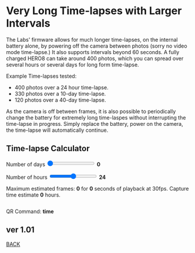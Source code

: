 <script src="../../jquery.min.js"></script>
<script src="../../qrcodeborder.js"></script>
<style>
        #qrcode{
            width: 100%;
        }
        div{
            width: 100%;
            display: inline-block;
        }
</style>

# Very Long Time-lapses with Larger Intervals

The Labs' firmware allows for much longer time-lapses, on the internal battery alone, by powering off the camera between photos (sorry no video mode time-lapse.) It also supports intervals beyond 60 seconds. A fully charged HERO8 can take around 400 photos, which you can spread over several hours or several days for long form time-lapse.

Example Time-lapses tested:
* 400 photos over a 24 hour time-lapse. 
* 330 photos over a 10-day time-lapse. 
* 120 photos over a 40-day time-lapse.

As the camera is off between frames, it is also possible to periodically change the battery for extremely long time-laspes without interrupting the time-lapse in progress. Simply replace the battery, power on the camera, the time-lapse will automatically continue.

## Time-lapse Calculator

Number of days <input type="range" id="tldays" name="tldays" min="0" max="60" value="0"><label for="tldays"></label> <b id="daystext">0</b>

Number of hours <input type="range" id="tlhours" name="tlhours" min="0" max="48" value="24"><label for="tlhours"></label> <b id="hourstext">24</b>

Maximum estimated frames: <b id="framestext">0</b> for  <b id="playtext">0</b> seconds of playback at 30fps. Capture time estimate <b id="captext">0</b> hours.


<center>
<div id="qrcode"></div>
<br>
</center>

QR Command: <b id="qrtext">time</b><br>
        
## ver 1.01
[BACK](..)

<script>
var once = true;
var qrcode;
var cmd = "!60SQ!1R";

function makeQR() 
{	
  if(once === true)
  {
    qrcode = new QRCode(document.getElementById("qrcode"), 
    {
      text : "!oMBURN=\"\"",
      width : 360,
      height : 360,
      correctLevel : QRCode.CorrectLevel.M
    });
    once = false;
  }
}

function timeLoop()
{
  if(document.getElementById("tldays") !== null)
  {
	var tld = document.getElementById("tldays").value;
	var totalh = tld*24;
	var tlh = document.getElementById("tlhours").value;
	totalh += tlh;
	var frms = 400 - (7/24)*totalh;
	var playsecs = 10 * frms / 30;
	var interval = ( ( (tld * 24) + tlh) * 3600 / frms) - 15; 
	
	playsecs = Math.round(playsecs); playsecs = playsecs / 10;
	frms = Math.round(frms);
	
	if(interval < 1) interval = 1;
	interval = Math.round(interval);
	
	document.getElementById("daystext").innerHTML = tld;
	document.getElementById("hourstext").innerHTML = tlh;
	document.getElementById("framestext").innerHTML = frms;
	document.getElementById("playtext").innerHTML = playsecs;	
	document.getElementById("captext").innerHTML = totalh; //Math.round(((interval+15)*frms/360))/10;	
	
	cmd = "!" + interval + "SQ!1R";
  }
  
  qrcode.clear(); 
  qrcode.makeCode(cmd);
  document.getElementById("qrtext").innerHTML = cmd;
  var t = setTimeout(timeLoop, 100);
}

function myReloadFunction() {
  location.reload();
}

makeQR();
timeLoop();

</script>

